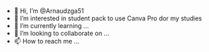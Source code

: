 - 👋 Hi, I’m @Arnaudzga51
- 👀 I’m interested in student pack to use Canva Pro dor my studies
- 🌱 I’m currently learning ...
- 💞️ I’m looking to collaborate on ...
- 📫 How to reach me ...

<!---
Arnaudzga51/Arnaudzga51 is a ✨ special ✨ repository because its `README.md` (this file) appears on your GitHub profile.
You can click the Preview link to take a look at your changes.
--->
